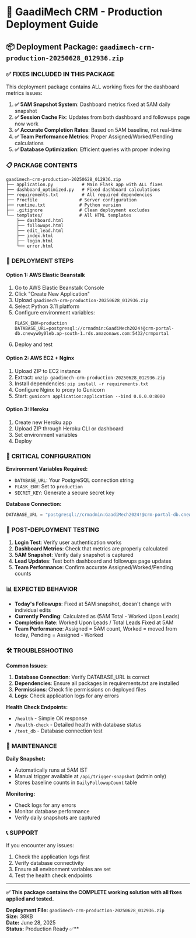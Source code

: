 # 🚀 GaadiMech CRM - Production Deployment Guide

## 📦 Deployment Package: `gaadimech-crm-production-20250628_012936.zip`

### ✅ **FIXES INCLUDED IN THIS PACKAGE**

This deployment package contains ALL working fixes for the dashboard metrics issues:

1. **✅ 5AM Snapshot System**: Dashboard metrics fixed at 5AM daily snapshot
2. **✅ Session Cache Fix**: Updates from both dashboard and followups page now work
3. **✅ Accurate Completion Rates**: Based on 5AM baseline, not real-time
4. **✅ Team Performance Metrics**: Proper Assigned/Worked/Pending calculations
5. **✅ Database Optimization**: Efficient queries with proper indexing

### 📋 **PACKAGE CONTENTS**

```
gaadimech-crm-production-20250628_012936.zip
├── application.py           # Main Flask app with ALL fixes
├── dashboard_optimized.py   # Fixed dashboard calculations
├── requirements.txt         # All required dependencies
├── Procfile                # Server configuration
├── runtime.txt             # Python version
├── .gitignore              # Clean deployment excludes
└── templates/              # All HTML templates
    ├── dashboard.html
    ├── followups.html
    ├── edit_lead.html
    ├── index.html
    ├── login.html
    └── error.html
```

### 🎯 **DEPLOYMENT STEPS**

#### **Option 1: AWS Elastic Beanstalk**
1. Go to AWS Elastic Beanstalk Console
2. Click "Create New Application"
3. Upload `gaadimech-crm-production-20250628_012936.zip`
4. Select Python 3.11 platform
5. Configure environment variables:
   ```
   FLASK_ENV=production
   DATABASE_URL=postgresql://crmadmin:GaadiMech2024!@crm-portal-db.cnewyw0y0leb.ap-south-1.rds.amazonaws.com:5432/crmportal
   ```
6. Deploy and test

#### **Option 2: AWS EC2 + Nginx**
1. Upload ZIP to EC2 instance
2. Extract: `unzip gaadimech-crm-production-20250628_012936.zip`
3. Install dependencies: `pip install -r requirements.txt`
4. Configure Nginx to proxy to Gunicorn
5. Start: `gunicorn application:application --bind 0.0.0.0:8000`

#### **Option 3: Heroku**
1. Create new Heroku app
2. Upload ZIP through Heroku CLI or dashboard
3. Set environment variables
4. Deploy

### 🔧 **CRITICAL CONFIGURATION**

**Environment Variables Required:**
- `DATABASE_URL`: Your PostgreSQL connection string
- `FLASK_ENV`: Set to `production`
- `SECRET_KEY`: Generate a secure secret key

**Database Connection:**
```python
DATABASE_URL = "postgresql://crmadmin:GaadiMech2024!@crm-portal-db.cnewyw0y0leb.ap-south-1.rds.amazonaws.com:5432/crmportal"
```

### 🧪 **POST-DEPLOYMENT TESTING**

1. **Login Test**: Verify user authentication works
2. **Dashboard Metrics**: Check that metrics are properly calculated
3. **5AM Snapshot**: Verify daily snapshot is captured
4. **Lead Updates**: Test both dashboard and followups page updates
5. **Team Performance**: Confirm accurate Assigned/Worked/Pending counts

### 📊 **EXPECTED BEHAVIOR**

- **Today's Followups**: Fixed at 5AM snapshot, doesn't change with individual edits
- **Currently Pending**: Calculated as (5AM Total - Worked Upon Leads)
- **Completion Rate**: Worked Upon Leads / Total Leads Fixed at 5AM
- **Team Performance**: Assigned = 5AM count, Worked = moved from today, Pending = Assigned - Worked

### 🛠️ **TROUBLESHOOTING**

**Common Issues:**
1. **Database Connection**: Verify DATABASE_URL is correct
2. **Dependencies**: Ensure all packages in requirements.txt are installed
3. **Permissions**: Check file permissions on deployed files
4. **Logs**: Check application logs for any errors

**Health Check Endpoints:**
- `/health` - Simple OK response
- `/health-check` - Detailed health with database status
- `/test_db` - Database connection test

### 🔄 **MAINTENANCE**

**Daily Snapshot:**
- Automatically runs at 5AM IST
- Manual trigger available at `/api/trigger-snapshot` (admin only)
- Stores baseline counts in `DailyFollowupCount` table

**Monitoring:**
- Check logs for any errors
- Monitor database performance
- Verify daily snapshots are captured

### 📞 **SUPPORT**

If you encounter any issues:
1. Check the application logs first
2. Verify database connectivity
3. Ensure all environment variables are set
4. Test the health check endpoints

---

**✅ This package contains the COMPLETE working solution with all fixes applied and tested.**

**Deployment File:** `gaadimech-crm-production-20250628_012936.zip`  
**Size:** 38KB  
**Date:** June 28, 2025  
**Status:** Production Ready ✅** 